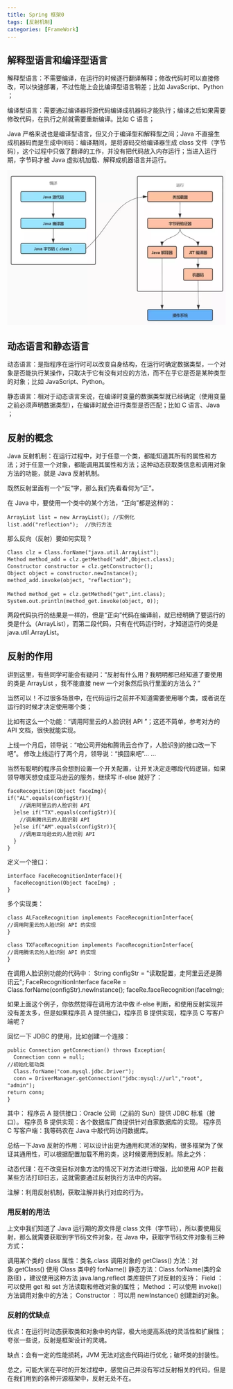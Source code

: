 ```yaml
---
title: Spring 框架0
tags: [反射机制]
categories: [FrameWork]
---
```

## 解释型语言和编译型语言

解释型语言：不需要编译，在运行的时候逐行翻译解释；修改代码时可以直接修改，可以快速部署，不过性能上会比编译型语言稍差；比如 JavaScript、Python ；

编译型语言：需要通过编译器将源代码编译成机器码才能执行；编译之后如果需要修改代码，在执行之前就需要重新编译。比如 C 语言；

Java 严格来说也是编译型语言，但又介于编译型和解释型之间；Java 不直接生成机器码而是生成中间码：编译期间，是将源码交给编译器生成 class 文件（字节码），这个过程中只做了翻译的工作，并没有把代码放入内存运行；当进入运行期，字节码才被 Java 虚拟机加载、解释成机器语言并运行。

![Java加载机制](/img/Java加载机制.png "Java加载机制")

## 动态语言和静态语言
动态语言：是指程序在运行时可以改变自身结构，在运行时确定数据类型，一个对象是否能执行某操作，只取决于它有没有对应的方法，而不在乎它是否是某种类型的对象；比如 JavaScript、Python。

静态语言：相对于动态语言来说，在编译时变量的数据类型就已经确定（使用变量之前必须声明数据类型），在编译时就会进行类型是否匹配；比如 C 语言、Java ；

## 反射的概念
Java 反射机制：在运行过程中，对于任意一个类，都能知道其所有的属性和方法；对于任意一个对象，都能调用其属性和方法；这种动态获取类信息和调用对象方法的功能，就是 Java 反射机制。

既然反射里面有一个“反”字，那么我们先看看何为“正”。

在 Java 中，要使用一个类中的某个方法，“正向”都是这样的：
```
ArrayList list = new ArrayList(); //实例化
list.add("reflection");  //执行方法
```
那么反向（反射）要如何实现？
```
Class clz = Class.forName("java.util.ArrayList");
Method method_add = clz.getMethod("add",Object.class);
Constructor constructor = clz.getConstructor();
Object object = constructor.newInstance();
method_add.invoke(object, "reflection");

Method method_get = clz.getMethod("get",int.class);
System.out.println(method_get.invoke(object, 0));
```
两段代码执行的结果是一样的，但是“正向”代码在编译前，就已经明确了要运行的类是什么（ArrayList），而第二段代码，只有在代码运行时，才知道运行的类是 java.util.ArrayList。

## 反射的作用

讲到这里，有些同学可能会有疑问：“反射有什么用？我明明都已经知道了要使用的类是 ArrayList ，我不能直接 new 一个对象然后执行里面的方法么？”

当然可以！不过很多场景中，在代码运行之前并不知道需要使用哪个类，或者说在运行的时候才决定使用哪个类；

比如有这么一个功能：“调用阿里云的人脸识别 API ”；这还不简单，参考对方的 API 文档，很快就能实现。

上线一个月后，领导说：“咱公司开始和腾讯云合作了，人脸识别的接口改一下吧”。
修改上线运行了两个月，领导说：“换回来吧”...  ...

当然有聪明的程序员会想到设置一个开关配置，让开关决定走哪段代码逻辑，如果领导哪天想变成亚马逊云的服务，继续写 if-else 就好了：
```
faceRecognition(Object faceImg){
if("AL".equals(configStr)){
    //调用阿里云的人脸识别 API
  }else if("TX".equals(configStr)){
    //调用腾讯云的人脸识别 API
  }else if("AM".equals(configStr)){
    //调用亚马逊云的人脸识别 API
  }
}
```

定义一个接口：
```
interface FaceRecognitionInterface(){
  faceRecognition(Object faceImg) ;
}
```
多个实现类：
```   
class ALFaceRecognition implements FaceRecognitionInterface{
//调用阿里云的人脸识别 API 的实现
}
```
```
class TXFaceRecognition implements FaceRecognitionInterface{
//调用腾讯云的人脸识别 API 的实现
}
```

在调用人脸识别功能的代码中：
String configStr = "读取配置，走阿里云还是腾讯云";
FaceRecognitionInterface faceRe = Class.forName(configStr).newInstance();
faceRe.faceRecognition(faceImg);	

如果上面这个例子，你依然觉得在调用方法中做 if-else 判断，和使用反射实现并没有差太多，但是如果程序员 A 提供接口，程序员 B 提供实现，程序员 C 写客户端呢？

回忆一下 JDBC 的使用，比如创建一个连接：
```
public Connection getConnection() throws Exception{
  Connection conn = null;
//初始化驱动类
  Class.forName("com.mysql.jdbc.Driver");
  conn = DriverManager.getConnection("jdbc:mysql://url","root", "admin");
return conn;
}	
```

其中：
程序员 A 提供接口：Oracle 公司（之前的 Sun）提供 JDBC 标准（接口）。
程序员 B 提供实现：各个数据库厂商提供针对自家数据库的实现。
程序员 C 写客户端：我等码农在 Java 中敲代码访问数据库。

总结一下Java 反射的作用：可以设计出更为通用和灵活的架构，很多框架为了保证其通用性，可以根据配置加载不用的类，这时候要用到反射。除此之外：

动态代理：在不改变目标对象方法的情况下对方法进行增强，比如使用 AOP 拦截某些方法打印日志，这就需要通过反射执行方法中的内容。

注解：利用反射机制，获取注解并执行对应的行为。

### 用反射的用法

上文中我们知道了 Java 运行期的源文件是 class 文件（字节码），所以要使用反射，那么就需要获取到字节码文件对象，在 Java 中，获取字节码文件对象有三种方式：

调用某个类的 class 属性：类名.class
调用对象的 getClass() 方法：对象.getClass()
使用 Class 类中的 forName() 静态方法：Class.forName(类的全路径) ，建议使用这种方法
java.lang.reflect 类库提供了对反射的支持：
Field ：可以使用 get 和 set 方法读取和修改对象的属性；
Method ：可以使用 invoke() 方法调用对象中的方法；
Constructor ：可以用 newInstance() 创建新的对象。

### 反射的优缺点

优点：在运行时动态获取类和对象中的内容，极大地提高系统的灵活性和扩展性；夸张一些说，反射是框架设计的灵魂。

缺点：会有一定的性能损耗，JVM 无法对这些代码进行优化；破坏类的封装性。

总之，可能大家在平时的开发过程中，感觉自己并没有写过反射相关的代码，但是在我们用到的各种开源框架中，反射无处不在。
